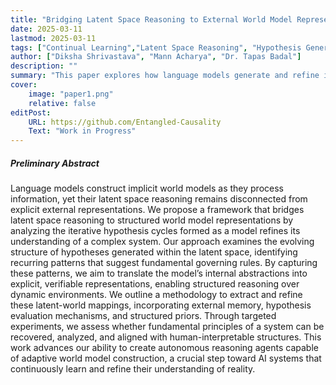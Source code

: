 ```yaml
---
title: "Bridging Latent Space Reasoning to External World Model Representation for Language Models with Iterative Hypothesis Cycles" 
date: 2025-03-11
lastmod: 2025-03-11
tags: ["Continual Learning","Latent Space Reasoning", "Hypothesis Generation","Complex World Model","Deep Causal Relationships", "Scientific Discovery"]
author: ["Diksha Shrivastava", "Mann Acharya", "Dr. Tapas Badal"]
description: "" 
summary: "This paper explores how language models generate and refine internal hypotheses while constructing world models, aiming to bridge their latent reasoning with structured external representations. By analyzing iterative hypothesis cycles, we investigate whether fundamental system rules emerge from latent space dynamics and propose methods to extract and refine these representations for structured reasoning." 
cover:
    image: "paper1.png"
    relative: false
editPost:
    URL: https://github.com/Entangled-Causality
    Text: "Work in Progress"
---
```


##### Preliminary Abstract

Language models construct implicit world models as they process information, yet their latent space reasoning remains 
disconnected from explicit external representations. We propose a framework that bridges latent space reasoning to 
structured world model representations by analyzing the iterative hypothesis cycles formed as a model refines its 
understanding of a complex system. Our approach examines the evolving structure of hypotheses generated within the 
latent space, identifying recurring patterns that suggest fundamental governing rules. By capturing these patterns, 
we aim to translate the model’s internal abstractions into explicit, verifiable representations, enabling structured 
reasoning over dynamic environments. We outline a methodology to extract and refine these latent-world mappings, 
incorporating external memory, hypothesis evaluation mechanisms, and structured priors. Through targeted experiments, 
we assess whether fundamental principles of a system can be recovered, analyzed, and aligned with human-interpretable 
structures. This work advances our ability to create autonomous reasoning agents capable of adaptive world model 
construction, a crucial step toward AI systems that continuously learn and refine their understanding of reality.
